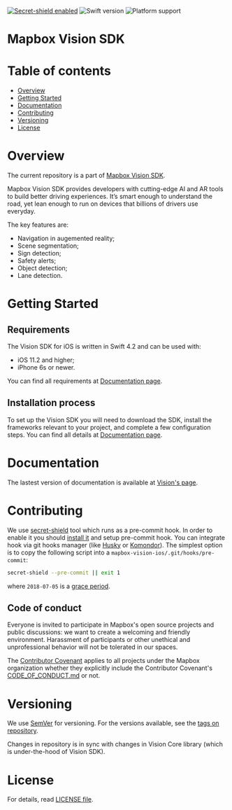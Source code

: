 [![Secret-shield enabled](https://github.com/mapbox/secret-shield/blob/assets/secret-shield-enabled-badge.svg)](https://github.com/mapbox/secret-shield/blob/master/docs/enabledBadge.md)
![Swift version](https://img.shields.io/static/v1.svg?label=Swift&message=4.2&color=orange)
![Platform support](https://img.shields.io/static/v1.svg?label=iOS&message=%3E=%2011.2&color=brightgreen)

# Mapbox Vision SDK

# Table of contents

- [Overview](#overview)
- [Getting Started](#getting-started)
- [Documentation](#documentation)
- [Contributing](#contributing)
- [Versioning](#versioning)
- [License](#license)

# Overview

The current repository is a part of [Mapbox Vision SDK](https://vision.mapbox.com).

Mapbox Vision SDK provides developers with cutting-edge AI and AR tools to build better driving experiences. It’s smart enough to understand the road, yet lean enough to run on devices that billions of drivers use everyday.

The key features are:
- Navigation in augemented reality;
- Scene segmentation;
- Sign detection;
- Safety alerts;
- Object detection;
- Lane detection.

# Getting Started

## Requirements

The Vision SDK for iOS is written in Swift 4.2 and can be used with:
  - iOS 11.2 and higher;
  - iPhone 6s or newer.
  
You can find all requirements at [Documentation page](https://docs.mapbox.com/ios/vision/overview/#requirements).

## Installation process

To set up the Vision SDK you will need to download the SDK, install the frameworks relevant to your project, and complete a few configuration steps. You can find all details at [Documentation page](https://docs.mapbox.com/ios/vision/overview/#getting-started).

# Documentation

The lastest version of documentation is available at [Vision's page](https://docs.mapbox.com/ios/vision).

# Contributing

We use [secret-shield](https://github.com/mapbox/secret-shield) tool which runs as a pre-commit hook. In order to enable it you should [install it](https://github.com/mapbox/secret-shield#install) and setup pre-commit hook.
You can integrate hook via git hooks manager (like [Husky](https://github.com/typicode/husky) or [Komondor](https://github.com/shibapm/Komondor)).
The simplest option is to copy the following script into a `mapbox-vision-ios/.git/hooks/pre-commit`:

```sh
secret-shield --pre-commit || exit 1
```

where `2018-07-05` is a [grace period](https://github.com/mapbox/secret-shield/blob/master/docs/enabledRepositories.md#what-is-the-grace-period).

## Code of conduct

Everyone is invited to participate in Mapbox's open source projects and public discussions: we want to create a welcoming and friendly environment. Harassment of participants or other unethical and unprofessional behavior will not be tolerated in our spaces.

The [Contributor Covenant](https://www.contributor-covenant.org) applies to all projects under the Mapbox organization whether they explicitly include the Contributor Covenant's [CODE_OF_CONDUCT.md](https://www.contributor-covenant.org/version/1/4/code-of-conduct.html) or not.

# Versioning

We use [SemVer](http://semver.org/) for versioning. For the versions available, see the [tags on repository](https://github.com/mapbox/mapbox-vision-ios/tags).

Changes in repository is in sync with changes in Vision Core library (which is under-the-hood of Vision SDK).

# License

For details, read [LICENSE file](LICENSE.md).
